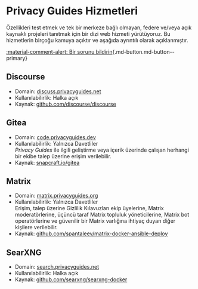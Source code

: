 # Privacy Guides Hizmetleri

Özellikleri test etmek ve tek bir merkeze bağlı olmayan, federe ve/veya açık kaynaklı projeleri tanıtmak için bir dizi web hizmeti yürütüyoruz. Bu hizmetlerin birçoğu kamuya açıktır ve aşağıda ayrıntılı olarak açıklanmıştır.

[:material-comment-alert: Bir sorunu bildirin](https://discuss.privacyguides.net/c/services/2 ""){.md-button.md-button--primary}

## Discourse

- Domain: [discuss.privacyguides.net](https://discuss.privacyguides.net)
- Kullanılabilirlik: Halka açık
- Kaynak: [github.com/discourse/discourse](https://github.com/discourse/discourse)

## Gitea

- Domain: [code.privacyguides.dev](https://code.privacyguides.dev)
- Kullanılabilirlik: Yalnızca Davetliler  
  *Privacy Guides* ile ilgili geliştirme veya içerik üzerinde çalışan herhangi bir ekibe talep üzerine erişim verilebilir.
- Kaynak: [snapcraft.io/gitea](https://snapcraft.io/gitea)

## Matrix

- Domain: [matrix.privacyguides.org](https://matrix.privacyguides.org)
- Kullanılabilirlik: Yalnızca Davetliler  
  Erişim, talep üzerine Gizlilik Kılavuzları ekip üyelerine, Matrix moderatörlerine, üçüncü taraf Matrix topluluk yöneticilerine, Matrix bot operatörlerine ve güvenilir bir Matrix varlığına ihtiyaç duyan diğer kişilere verilebilir.
- Kaynak: [github.com/spantaleev/matrix-docker-ansible-deploy](https://github.com/spantaleev/matrix-docker-ansible-deploy)

## SearXNG

- Domain: [search.privacyguides.net](https://search.privacyguides.net)
- Kullanılabilirlik: Halka açık
- Kaynak: [github.com/searxng/searxng-docker](https://github.com/searxng/searxng-docker)
